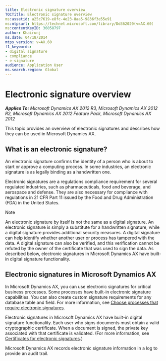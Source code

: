 ```yaml
---
title: Electronic signature overview
TOCTitle: Electronic signature overview
ms:assetid: a25c7619-e8fc-4e23-8aa5-9836f3e55e91
ms:mtpsurl: https://technet.microsoft.com/library/Dd362020(v=AX.60)
ms:contentKeyID: 36058797
author: Khairunj
ms.date: 04/18/2014
mtps_version: v=AX.60
f1_keywords:
- digital signature
- compliance
- e-signature
audience: Application User
ms.search.region: Global
---
```


# Electronic signature overview 


_**Applies To:** Microsoft Dynamics AX 2012 R3, Microsoft Dynamics AX 2012 R2, Microsoft Dynamics AX 2012 Feature Pack, Microsoft Dynamics AX 2012_

This topic provides an overview of electronic signatures and describes how they can be used in Microsoft Dynamics AX.

## What is an electronic signature?

An electronic signature confirms the identity of a person who is about to start or approve a computing process. In some industries, an electronic signature is as legally binding as a handwritten one.

Electronic signatures are a regulations compliance requirement for several regulated industries, such as pharmaceuticals, food and beverage, and aerospace and defense. They are also necessary for compliance with regulations in 21 CFR Part 11 issued by the Food and Drug Administration (FDA) in the United States.


> [!NOTE]
> <P>An electronic signature by itself is not the same as a digital signature. An electronic signature is simply a substitute for a handwritten signature, while a digital signature provides additional security measures. A digital signature can help identify whether another user or process has tampered with the data. A digital signature can also be verified, and this verification cannot be refuted by the owner of the certificate that was used to sign the data. As described below, electronic signatures in Microsoft Dynamics AX have built-in digital signature functionality.</P>



## Electronic signatures in Microsoft Dynamics AX

In Microsoft Dynamics AX, you can use electronic signatures for critical business processes. Some processes have built-in electronic signature capabilities. You can also create custom signature requirements for any database table and field. For more information, see [Choose processes that require electronic signatures](choose-processes-that-require-electronic-signatures.md).

Electronic signatures in Microsoft Dynamics AX have built-in digital signature functionality. Each user who signs documents must obtain a valid cryptographic certificate. When a document is signed, the private key associated with that certificate is validated. (For more information, see [Certificates for electronic signatures](certificates-for-electronic-signatures.md).)

Microsoft Dynamics AX records electronic signature information in a log to provide an audit trail.

  


